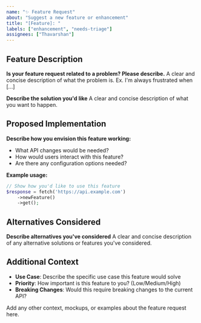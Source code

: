 ```yaml
---
name: "✨ Feature Request"
about: "Suggest a new feature or enhancement"
title: "[Feature]: "
labels: ["enhancement", "needs-triage"]
assignees: ["Thavarshan"]
---
```


## Feature Description

**Is your feature request related to a problem? Please describe.**
A clear and concise description of what the problem is. Ex. I'm always frustrated when [...]

**Describe the solution you'd like**
A clear and concise description of what you want to happen.

## Proposed Implementation

**Describe how you envision this feature working:**
- What API changes would be needed?
- How would users interact with this feature?
- Are there any configuration options needed?

**Example usage:**
```php
// Show how you'd like to use this feature
$response = fetch('https://api.example.com')
    ->newFeature()
    ->get();
```

## Alternatives Considered

**Describe alternatives you've considered**
A clear and concise description of any alternative solutions or features you've considered.

## Additional Context

- **Use Case**: Describe the specific use case this feature would solve
- **Priority**: How important is this feature to you? (Low/Medium/High)
- **Breaking Changes**: Would this require breaking changes to the current API?

Add any other context, mockups, or examples about the feature request here.
